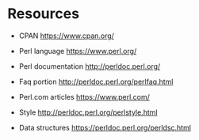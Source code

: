 # Resources

 - CPAN https://www.cpan.org/
 - Perl language https://www.perl.org/
 - Perl documentation http://perldoc.perl.org/
 - Faq portion http://perldoc.perl.org/perlfaq.html

 - Perl.com articles https://www.perl.com/

 - Style http://perldoc.perl.org/perlstyle.html

 - Data structures https://perldoc.perl.org/perldsc.html


